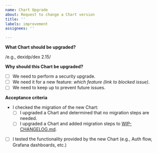 ```yaml
---
name: Chart Upgrade
about: Request to change a Chart version
title: ''
labels: improvement
assignees: ''

---
```


**What Chart should be upgraded?**

/e.g., dexidp/dex 2.15/

**Why should this Chart be upgraded?**

- [ ] We need to perform a security upgrade.
- [ ] We need it for a new feature: *which feature (link to blocked issue)*.
- [ ] We need to keep up to prevent future issues.

**Acceptance criteria**

- I checked the migration of the new Chart:
    - [ ] I upgraded a Chart and determined that no migration steps are needed.
    - [ ] I upgraded a Chart and added migration steps to [WIP-CHANGELOG.md](https://github.com/elastisys/compliantkubernetes-apps/blob/main/WIP-CHANGELOG.md).
- [ ] I tested the functionality provided by the new Chart (e.g., Auth flow, Grafana dashboards, etc.)
